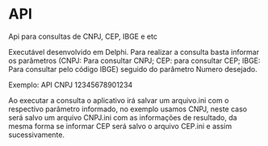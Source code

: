 # API
Api para consultas de CNPJ, CEP, IBGE e etc

Executável desenvolvido em Delphi.
Para realizar a consulta basta informar os parâmetros (CNPJ: Para consultar CNPJ; CEP: para consultar CEP; IBGE: Para consultar pelo código IBGE) seguido do parâmetro Numero desejado.

Exemplo:
API CNPJ 12345678901234

Ao executar a consulta o aplicativo irá salvar um arquivo.ini com o respectivo parâmetro informado, no exemplo usamos CNPJ, neste caso será salvo um arquivo CNPJ.ini com as informações de resultado, da mesma forma se informar CEP será salvo o arquivo CEP.ini e assim sucessivamente.

